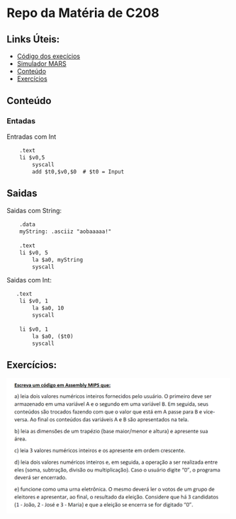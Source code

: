 # Repo da Matéria de C208
## Links Úteis:
* [Código dos execícios](https://github.com/BrunoVollin/c208/tree/master/src)
* [Simulador MARS](https://github.com/BrunoVollin/c208/blob/master/Mars4_5.jar)
* [Conteúdo](#conteúdo)
* [Exercícios](#exercícios)

## Conteúdo

### Entadas
Entradas com Int
```assembly
    .text	
	li $v0,5 
    	syscall
    	add $t0,$v0,$0  # $t0 = Input
```
##  Saidas
Saidas com String:
```assembly
    .data
	myString: .asciiz "aobaaaaa!"

    .text
	li $v0, 5
    	la $a0, myString
    	syscall
```
Saidas com Int:
```assembly
   .text	
	li $v0, 1
    	la $a0, 10
    	syscall

	li $v0, 1
    	la $a0, ($t0)
    	syscall
```



## Exercícios:
![](
https://raw.githubusercontent.com/BrunoVollin/c208/master/exercicios.png
)
